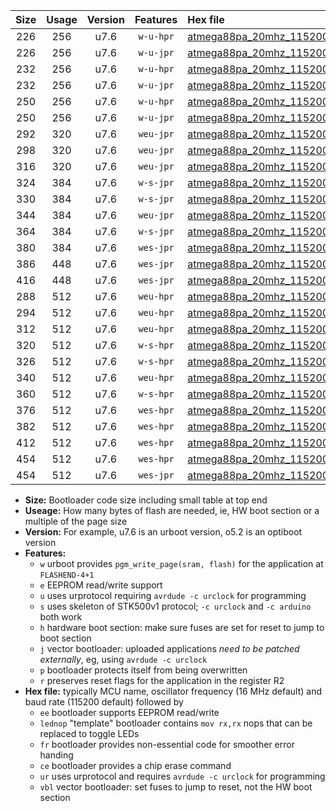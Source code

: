 |Size|Usage|Version|Features|Hex file|
|:-:|:-:|:-:|:-:|:--|
|226|256|u7.6|`w-u-hpr`|[atmega88pa_20mhz_115200bps_ur.hex](https://raw.githubusercontent.com/stefanrueger/urboot/main//atmega88pa_20mhz_115200bps_ur.hex)|
|226|256|u7.6|`w-u-jpr`|[atmega88pa_20mhz_115200bps_ur_vbl.hex](https://raw.githubusercontent.com/stefanrueger/urboot/main//atmega88pa_20mhz_115200bps_ur_vbl.hex)|
|232|256|u7.6|`w-u-hpr`|[atmega88pa_20mhz_115200bps_lednop_ur.hex](https://raw.githubusercontent.com/stefanrueger/urboot/main//atmega88pa_20mhz_115200bps_lednop_ur.hex)|
|232|256|u7.6|`w-u-jpr`|[atmega88pa_20mhz_115200bps_lednop_ur_vbl.hex](https://raw.githubusercontent.com/stefanrueger/urboot/main//atmega88pa_20mhz_115200bps_lednop_ur_vbl.hex)|
|250|256|u7.6|`w-u-hpr`|[atmega88pa_20mhz_115200bps_lednop_fr_ur.hex](https://raw.githubusercontent.com/stefanrueger/urboot/main//atmega88pa_20mhz_115200bps_lednop_fr_ur.hex)|
|250|256|u7.6|`w-u-jpr`|[atmega88pa_20mhz_115200bps_lednop_fr_ur_vbl.hex](https://raw.githubusercontent.com/stefanrueger/urboot/main//atmega88pa_20mhz_115200bps_lednop_fr_ur_vbl.hex)|
|292|320|u7.6|`weu-jpr`|[atmega88pa_20mhz_115200bps_ee_ur_vbl.hex](https://raw.githubusercontent.com/stefanrueger/urboot/main//atmega88pa_20mhz_115200bps_ee_ur_vbl.hex)|
|298|320|u7.6|`weu-jpr`|[atmega88pa_20mhz_115200bps_ee_lednop_ur_vbl.hex](https://raw.githubusercontent.com/stefanrueger/urboot/main//atmega88pa_20mhz_115200bps_ee_lednop_ur_vbl.hex)|
|316|320|u7.6|`weu-jpr`|[atmega88pa_20mhz_115200bps_ee_lednop_fr_ur_vbl.hex](https://raw.githubusercontent.com/stefanrueger/urboot/main//atmega88pa_20mhz_115200bps_ee_lednop_fr_ur_vbl.hex)|
|324|384|u7.6|`w-s-jpr`|[atmega88pa_20mhz_115200bps_vbl.hex](https://raw.githubusercontent.com/stefanrueger/urboot/main//atmega88pa_20mhz_115200bps_vbl.hex)|
|330|384|u7.6|`w-s-jpr`|[atmega88pa_20mhz_115200bps_lednop_vbl.hex](https://raw.githubusercontent.com/stefanrueger/urboot/main//atmega88pa_20mhz_115200bps_lednop_vbl.hex)|
|344|384|u7.6|`weu-jpr`|[atmega88pa_20mhz_115200bps_ee_lednop_fr_ce_ur_vbl.hex](https://raw.githubusercontent.com/stefanrueger/urboot/main//atmega88pa_20mhz_115200bps_ee_lednop_fr_ce_ur_vbl.hex)|
|364|384|u7.6|`w-s-jpr`|[atmega88pa_20mhz_115200bps_lednop_fr_vbl.hex](https://raw.githubusercontent.com/stefanrueger/urboot/main//atmega88pa_20mhz_115200bps_lednop_fr_vbl.hex)|
|380|384|u7.6|`wes-jpr`|[atmega88pa_20mhz_115200bps_ee_vbl.hex](https://raw.githubusercontent.com/stefanrueger/urboot/main//atmega88pa_20mhz_115200bps_ee_vbl.hex)|
|386|448|u7.6|`wes-jpr`|[atmega88pa_20mhz_115200bps_ee_lednop_vbl.hex](https://raw.githubusercontent.com/stefanrueger/urboot/main//atmega88pa_20mhz_115200bps_ee_lednop_vbl.hex)|
|416|448|u7.6|`wes-jpr`|[atmega88pa_20mhz_115200bps_ee_lednop_fr_vbl.hex](https://raw.githubusercontent.com/stefanrueger/urboot/main//atmega88pa_20mhz_115200bps_ee_lednop_fr_vbl.hex)|
|288|512|u7.6|`weu-hpr`|[atmega88pa_20mhz_115200bps_ee_ur.hex](https://raw.githubusercontent.com/stefanrueger/urboot/main//atmega88pa_20mhz_115200bps_ee_ur.hex)|
|294|512|u7.6|`weu-hpr`|[atmega88pa_20mhz_115200bps_ee_lednop_ur.hex](https://raw.githubusercontent.com/stefanrueger/urboot/main//atmega88pa_20mhz_115200bps_ee_lednop_ur.hex)|
|312|512|u7.6|`weu-hpr`|[atmega88pa_20mhz_115200bps_ee_lednop_fr_ur.hex](https://raw.githubusercontent.com/stefanrueger/urboot/main//atmega88pa_20mhz_115200bps_ee_lednop_fr_ur.hex)|
|320|512|u7.6|`w-s-hpr`|[atmega88pa_20mhz_115200bps.hex](https://raw.githubusercontent.com/stefanrueger/urboot/main//atmega88pa_20mhz_115200bps.hex)|
|326|512|u7.6|`w-s-hpr`|[atmega88pa_20mhz_115200bps_lednop.hex](https://raw.githubusercontent.com/stefanrueger/urboot/main//atmega88pa_20mhz_115200bps_lednop.hex)|
|340|512|u7.6|`weu-hpr`|[atmega88pa_20mhz_115200bps_ee_lednop_fr_ce_ur.hex](https://raw.githubusercontent.com/stefanrueger/urboot/main//atmega88pa_20mhz_115200bps_ee_lednop_fr_ce_ur.hex)|
|360|512|u7.6|`w-s-hpr`|[atmega88pa_20mhz_115200bps_lednop_fr.hex](https://raw.githubusercontent.com/stefanrueger/urboot/main//atmega88pa_20mhz_115200bps_lednop_fr.hex)|
|376|512|u7.6|`wes-hpr`|[atmega88pa_20mhz_115200bps_ee.hex](https://raw.githubusercontent.com/stefanrueger/urboot/main//atmega88pa_20mhz_115200bps_ee.hex)|
|382|512|u7.6|`wes-hpr`|[atmega88pa_20mhz_115200bps_ee_lednop.hex](https://raw.githubusercontent.com/stefanrueger/urboot/main//atmega88pa_20mhz_115200bps_ee_lednop.hex)|
|412|512|u7.6|`wes-hpr`|[atmega88pa_20mhz_115200bps_ee_lednop_fr.hex](https://raw.githubusercontent.com/stefanrueger/urboot/main//atmega88pa_20mhz_115200bps_ee_lednop_fr.hex)|
|454|512|u7.6|`wes-hpr`|[atmega88pa_20mhz_115200bps_ee_lednop_fr_ce.hex](https://raw.githubusercontent.com/stefanrueger/urboot/main//atmega88pa_20mhz_115200bps_ee_lednop_fr_ce.hex)|
|454|512|u7.6|`wes-jpr`|[atmega88pa_20mhz_115200bps_ee_lednop_fr_ce_vbl.hex](https://raw.githubusercontent.com/stefanrueger/urboot/main//atmega88pa_20mhz_115200bps_ee_lednop_fr_ce_vbl.hex)|

- **Size:** Bootloader code size including small table at top end
- **Useage:** How many bytes of flash are needed, ie, HW boot section or a multiple of the page size
- **Version:** For example, u7.6 is an urboot version, o5.2 is an optiboot version
- **Features:**
  + `w` urboot provides `pgm_write_page(sram, flash)` for the application at `FLASHEND-4+1`
  + `e` EEPROM read/write support
  + `u` uses urprotocol requiring `avrdude -c urclock` for programming
  + `s` uses skeleton of STK500v1 protocol; `-c urclock` and `-c arduino` both work
  + `h` hardware boot section: make sure fuses are set for reset to jump to boot section
  + `j` vector bootloader: uploaded applications *need to be patched externally*, eg, using `avrdude -c urclock`
  + `p` bootloader protects itself from being overwritten
  + `r` preserves reset flags for the application in the register R2
- **Hex file:** typically MCU name, oscillator frequency (16 MHz default) and baud rate (115200 default) followed by
  + `ee` bootloader supports EEPROM read/write
  + `lednop` "template" bootloader contains `mov rx,rx` nops that can be replaced to toggle LEDs
  + `fr` bootloader provides non-essential code for smoother error handing
  + `ce` bootloader provides a chip erase command
  + `ur` uses urprotocol and requires `avrdude -c urclock` for programming
  + `vbl` vector bootloader: set fuses to jump to reset, not the HW boot section
